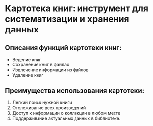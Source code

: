 # Картотека книг: инструмент для систематизации и хранения данных

## Описания функций картотеки книг:

- Ведение книг
- Сохранение книг в файлах
- Извлечение информации из файлов
- Удаление книг

## Преимущества использования картотеки:

1. Легкий поиск нужной книги
2. Отслеживание всех произведений
3. Доступ к информации о коллекции в любом месте
4. Поддерживание актуальных данных в библиотеке.